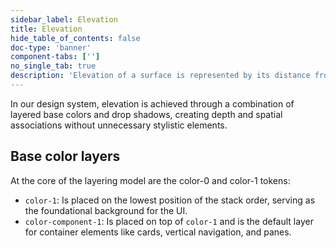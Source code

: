 ```yaml
---
sidebar_label: Elevation
title: Elevation
hide_table_of_contents: false
doc-type: 'banner'
component-tabs: ['']
no_single_tab: true
description: 'Elevation of a surface is represented by its distance from the page background along the z-axis, creating a sense of depth and establishing content hierarchy within an application.'
---
```


In our design system, elevation is achieved through a combination of layered base colors and drop shadows, creating depth and spatial associations without unnecessary stylistic elements.

## Base color layers

At the core of the layering model are the color-0 and color-1 tokens:

- `color-1`: Is placed on the lowest position of the stack order, serving as the foundational background for the UI.
- `color-component-1`: Is placed on top of `color-1` and is the default layer for container elements like cards, vertical navigation, and panes.


